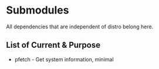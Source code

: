 Submodules
==========

All dependencies that are independent of distro belong here.

## List of Current & Purpose
* pfetch - Get system information, minimal
